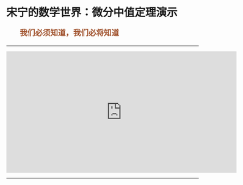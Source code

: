 # 宋宁的数学世界：微分中值定理演示

<p style="color:sienna;font-family:KaiTi;margin-left:35px;font-weight:bold;font-size:20px";>
    我们必须知道，我们必将知道
</p>

---
<center>
<iframe scrolling="no" title="微分中值定理演示" src="https://www.geogebra.org/material/iframe/id/qhz2svyk/width/603/height/318/border/888888/sfsb/true/smb/false/stb/false/stbh/false/ai/false/asb/false/sri/true/rc/false/ld/false/sdz/true/ctl/false" width="603px" height="318px" style="border:0px;"> </iframe>
</center>

---

